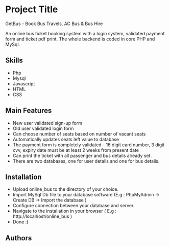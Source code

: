 
# Project Title

GetBus - Book Bus Travels, AC Bus & Bus Hire

An online bus ticket booking system with a login system, validated 
payment form and ticket pdf print. 
The whole backend is coded in core PHP and MySql.
## Skills
* Php
* Mysql
* Javascript
* HTML
* CSS
## Main Features
* New user validated sign-up form
* Old user validated login form
* Can choose number of seats based on number of vacant seats
* Automatically updates seats left value to database
* The payment form is completely validated - 16 digit card number, 3 digit cvv, expiry date must be at least 2 weeks from present date
* Can print the ticket with all passenger and bus details already set.
* There are two databases, one for user details and one for bus details.
## Installation
* Upload online_bus to the directory of your choice.
* Import MySql Db file to your database software (E.g : PhpMyAdmin -> Create DB -> Import the database )
* Configure connection between your database and server.
* Navigate to the installation in your browser ( E.g : http://localhost/online_bus )
* Done :)
## Authors


